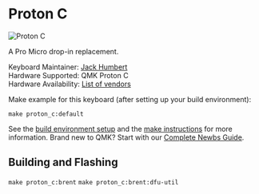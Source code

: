 Proton C
===

![Proton C](https://i.imgur.com/xZrjIqa.jpg)

A Pro Micro drop-in replacement.

Keyboard Maintainer: [Jack Humbert](https://github.com/jackhumbert)  
Hardware Supported: QMK Proton C  
Hardware Availability: [List of vendors](https://qmk.fm/proton-c)

Make example for this keyboard (after setting up your build environment):

    make proton_c:default

See the [build environment setup](https://docs.qmk.fm/#/getting_started_build_tools) and the [make instructions](https://docs.qmk.fm/#/getting_started_make_guide) for more information. Brand new to QMK? Start with our [Complete Newbs Guide](https://docs.qmk.fm/#/newbs).

## Building and Flashing
`make proton_c:brent`
`make proton_c:brent:dfu-util`
